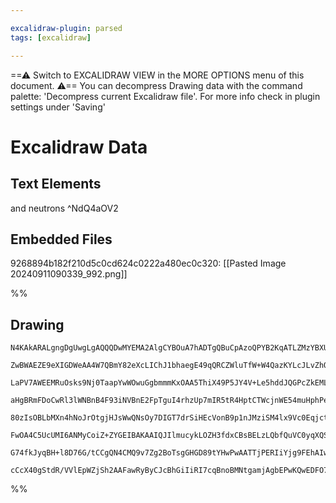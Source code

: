 ```yaml
---

excalidraw-plugin: parsed
tags: [excalidraw]

---
```

==⚠  Switch to EXCALIDRAW VIEW in the MORE OPTIONS menu of this document. ⚠== You can decompress Drawing data with the command palette: 'Decompress current Excalidraw file'. For more info check in plugin settings under 'Saving'


# Excalidraw Data
## Text Elements
and neutrons ^NdQ4aOV2

## Embedded Files
9268894b182f210d5c0cd624c0222a480ec0c320: [[Pasted Image 20240911090339_992.png]]

%%
## Drawing
```compressed-json
N4KAkARALgngDgUwgLgAQQQDwMYEMA2AlgCYBOuA7hADTgQBuCpAzoQPYB2KqATLZMzYBXUtiRoIACyhQ4zZAHoFAc0JRJQgEYA6bGwC2CgF7N6hbEcK4OCtptbErHALRY8RMpWdx8Q1TdIEfARcZgRmBShcZQUebQAWbQAGGjoghH0EDihmbgBtcDBQMBKIEm4IAFFKgGFnGuIANWUANgoagBkAEQB2HiEADQB1RoBVZVSSyFhECsJ9aKR+Usxu

ZwBWAEZE9eXIGDWeAA4W7QBmY82eXcLIChJ1bhaegE49qQRCZWluTfW+W4QazKYLcJLvZhQUhsADWCBqbHwbFIFSh1mYcFwgWyk1Kmlw2BhymhQg4xARSJREjRHAxWKyUFxkAAZoR8PgAMqwUESQQeJkQSHQuFDB6SbgAqaCqGwhBcmA89B88rvEnfDjhXJoTbvNiY7BqA7apLgwHE4RwACSxC1qDyAF13szyJlrdwOEJ2e9CGSsBVcClVcIyRrm

LaPV7AWEEMRuOsks9Nj0TaapYwWOwuGgbmmmKxOAA5ThiX49P5JY4V+Le5hddJQGPcZkEMLvTTB4iVYKZbLhz34d5CODEXAN2PavotJLrF5HJInE3vIgcGHu/tLtiExtoZv4VtRqJQIS2iCIMk+iZOtkIN0SF48FpHI4veKaTZHHjMnibJLEdbYJJsGIFoeHiACeAg3B4jnBAAOwC5AyjdxxDtW4wB1NDNlue1CgAX2WYpSnKCQC2IABFeJcAAeU

aHgBRmFDoCwRl3lWNBnB4F93iNVBnE2FpTguI4rhzUp7mIR5tR4HptCTWcjnWE54muHphPeSRPm+Rk0Gud5gUVVNSiFWUKWRCoAGJNgQKyrIFfFCXNUlyURMzqXIWlMWxFjAVZdl5UVQVERVA9hQQUUJPFHSIRlOF/MY5VYyDPxJFDW0MKlPUCUNX5FzNEkrRtfJHR8l0b3HVAIwHQEfWIP0JFwTYBRJENNTXSMpWjcrVO2D9OJad503zLNUD+Aa

80zIsOBLbMXn4hNoJrOtgjHJsWwQNsOy7DIGT7drSiHEcVonB9p1nJMziSM4lx9Vc0Eqjct3K3d9ylBtMG09BrGICqECEGVaSaygABVmP9Mkfr+6EAadTgoA5QgjBQnhDJZWGADFcH0NkeNE6ZmIAQSIZRhogYJmW83NSCgcwCEJr4SagPUBT0bJcB9Jhbwq9dAWRL4fQIEH3rB76NUhzhcj0v62AAJXCBGUKhIR1sBZcEAACU0n5tW0a48PAYrI

FwOA4C5UcUMI6ANMyCoiZ+ZYGEIBAKAAIQJIlmucykLOZH3fdxCBsBELzLQbfQuVC0yqXQSzrNj/3A9IYPQ9dhyPcj1F3LpLz46DhkQ4yNG2U5bl4qCxLCgD3PsnzsOYrCsUJXthOk4ycPZTiioEpzxO89D6XhHVVrtSbquoBrqj9Wy41DMrnvq9DtH0cx7G4xHuex4X2H4cRiUZ+b3uMkFqA6eJm2EHJ7uW9rrFj8TtgKA03Byvuiv9/njJKjJf

G74fkJyqBH+l8D76G/tCCgQN4CMQ9v7Zg2BoTsgGHGD89tYHwPwAATTjPERIiYjg9FEhAIwbADDcEIpAegBAla/DwmvK+/cnKpQqNA+2xISDbyRjPVhxAuQIDgKvCuXCACybBaqf1wJoYIT01osNICQdOaAyEQGdoif+5kagvHUeogUstlCeixBZSoXRDGGIgDQ1+o825wgntTcWbUqqlGdJjBAstfSyI4BMBRgIsjiMkdwRWyspTYCIHwtA/j3g

cCcX40gStdR/VVlEpWZjSh2AAFawRyByCJcBhGiIiRI7cqBnoBMNtgamjAgbEPwKQwEDFO7pFKZmZmx5Gb6AgbMO63MpRIkeqtPcxTID4FCMfBp5TKl2L1mAfCdBfLhFIbhEAuEgA===
```
%%